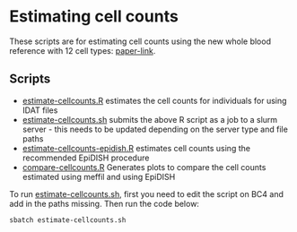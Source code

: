 # Estimating cell counts

These scripts are for estimating cell counts using the new whole blood reference with 12 cell types: [paper-link](https://www.nature.com/articles/s41467-021-27864-7). 

## Scripts

* [estimate-cellcounts.R](scripts/estimate-cellcounts.R) estimates the cell counts for individuals for using IDAT files
* [estimate-cellcounts.sh](scripts/estimate-cellcounts.sh) submits the above R script as a job to a slurm server - this needs to be updated depending on the server type and file paths
* [estimate-cellcounts-epidish.R](scripts/estimate-cellcounts-epidish.R) estimates cell counts using the recommended EpiDISH procedure
* [compare-cellcounts.R](compare-cellcounts.R) Generates plots to compare the cell counts estimated using meffil and using EpiDISH

To run [estimate-cellcounts.sh](scripts/extract-cellcounts.sh), first you need to edit the script on BC4 and add in the paths missing. Then run the code below:

``` bash
sbatch estimate-cellcounts.sh
```
